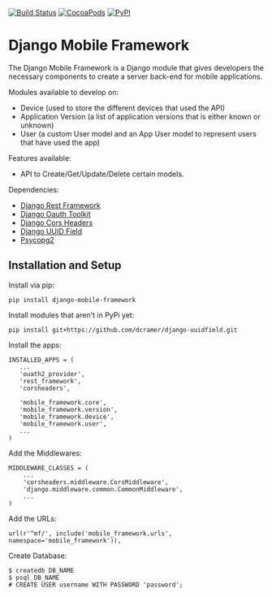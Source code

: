[![Build Status](https://travis-ci.org/mstarinteractive/django-mobile-framework.svg?branch=master)](https://travis-ci.org/mstarinteractive/django-mobile-framework) [![CocoaPods](https://img.shields.io/badge/license-MIT-brightgreen.svg?style=flat)]() [![PyPI](https://img.shields.io/badge/pypi-1.0.0--beta-brightgreen.svg?style=flat)](https://pypi.python.org/pypi?name=django-mobile-framework&version=1.0.0-beta&:action=display)

Django Mobile Framework
=======================
The Django Mobile Framework is a Django module that gives developers the necessary components to create a server back-end for mobile applications.

Modules available to develop on:
- Device (used to store the different devices that used the API)
- Application Version (a list of application versions that is either known or unknown)
- User (a custom User model and an App User model to represent users that have used the app)

Features available:
- API to Create/Get/Update/Delete certain models.

Dependencies:
- [Django Rest Framework](http://www.django-rest-framework.org/)
- [Django Oauth Toolkit](https://django-oauth-toolkit.readthedocs.org/en/0.7.0/)
- [Django Cors Headers](https://github.com/ottoyiu/django-cors-headers/)
- [Django UUID Field](https://github.com/dcramer/django-uuidfield/)
- [Psycopg2](http://initd.org/psycopg/)

Installation and Setup
----------------------

Install via pip:
```
pip install django-mobile-framework
```

Install modules that aren't in PyPi yet:
```
pip install git+https://github.com/dcramer/django-uuidfield.git
```

Install the apps:
```
INSTALLED_APPS = (
   ...
   'ouath2_provider',
   'rest_framework',
   'corsheaders',
   
   'mobile_framework.core',
   'mobile_framework.version',
   'mobile_framework.device',
   'mobile_framework.user',
   ...
)
```

Add the Middlewares:
```
MIDDLEWARE_CLASSES = (
    ...
    'corsheaders.middleware.CorsMiddleware',
    'django.middleware.common.CommonMiddleware',
    ...
)
```

Add the URLs:
```
url(r'^mf/', include('mobile_framework.urls', namespace='mobile_framework')),
```

Create Database:
```
$ createdb DB_NAME
$ psql DB_NAME
# CREATE USER username WITH PASSWORD 'password';
```
